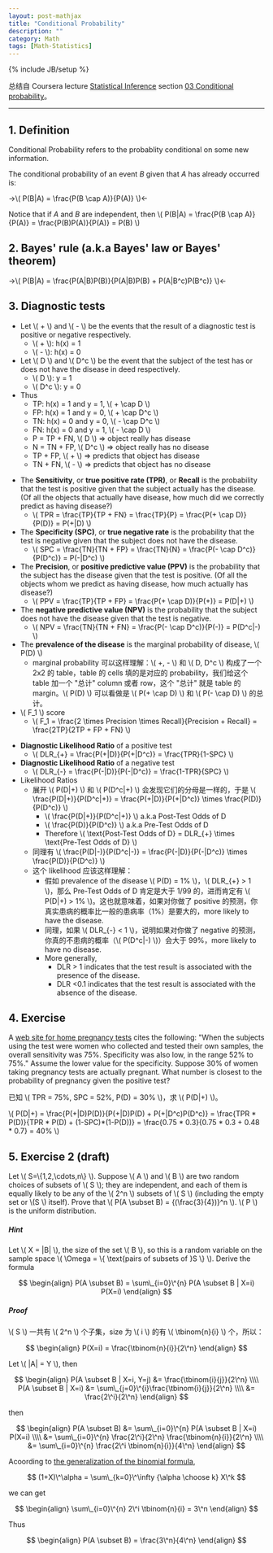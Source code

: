 ```yaml
---
layout: post-mathjax
title: "Conditional Probability"
description: ""
category: Math
tags: [Math-Statistics]
---
```

{% include JB/setup %}

总结自 Coursera lecture [Statistical Inference](https://class.coursera.org/statinference-005/lecture) section [03 Conditional probability](https://class.coursera.org/statinference-005/lecture/157)。

-----

## 1. Definition

Conditional Probability refers to the probablity conditional on some new information.  

The conditional probability of an event _B_ given that _A_ has already occurred is: 

->\\( P(B|A) = \frac{P(B \cap A)}{P(A)} \\)<-

Notice that if _A_ and _B_ are independent, then \\( P(B|A) = \frac{P(B \cap A)}{P(A)} = \frac{P(B)P(A)}{P(A)} = P(B) \\)

## 2. Bayes' rule (a.k.a Bayes' law or Bayes' theorem)

->\\( P(B|A) = \frac{P(A|B)P(B)}{P(A|B)P(B) + P(A|B\^c)P(B\^c)} \\)<-

## 3. Diagnostic tests 

* Let \\( + \\) and \\( - \\) be the events that the result of a diagnostic test is positive or negative respectively.
	* \\( + \\): h(x) = 1
	* \\( - \\): h(x) = 0
* Let \\( D \\) and \\( D\^c \\) be the event that the subject of the test has or does not have the disease in deed respectively.
	* \\( D \\): y = 1
	* \\( D\^c \\): y = 0
* Thus
	* TP: h(x) = 1 and y = 1, \\( + \cap D \\)
	* FP: h(x) = 1 and y = 0, \\( + \cap D\^c \\)
	* TN: h(x) = 0 and y = 0, \\( - \cap D\^c \\)
	* FN: h(x) = 0 and y = 1, \\( - \cap D \\)
	* P = TP + FN, \\( D \\) => object really has disease
	* N = TN + FP, \\( D\^c \\) => object really has no disease
	* TP + FP, \\( + \\) => predicts that object has disease
	* TN + FN, \\( - \\) => predicts that object has no disease
	
<!-- -->
	
* The **Sensitivity**, or **true positive rate (TPR)**, or **Recall** is the probability that the test is positive given that the subject actually has the disease. (Of all the objects that actually have disease, how much did we correctly predict as having disease?)
	* \\( TPR = \frac{TP}{TP + FN} = \frac{TP}{P} = \frac{P(+ \cap D)}{P(D)} = P(+|D) \\)
* The **Specificity (SPC)**, or **true negative rate** is the probability that the test is negative given that the subject does not have the disease.
	* \\( SPC = \frac{TN}{TN + FP} = \frac{TN}{N} = \frac{P(- \cap D\^c)}{P(D\^c)} = P(-|D\^c) \\)
* The **Precision**, or **positive predictive value (PPV)** is the probability that the subject has the disease given that the test is positive. (Of all the objects whom we predict as having disease, how much actually has disease?)
	* \\( PPV = \frac{TP}{TP + FP} = \frac{P(+ \cap D)}{P(+)} = P(D|+) \\)
* The **negative predictive value (NPV)** is the probability that the subject does not have the disease given that the test is negative.
	* \\( NPV = \frac{TN}{TN + FN} = \frac{P(- \cap D\^c)}{P(-)} = P(D\^c|-) \\)
* The **prevalence of the disease** is the marginal probability of disease, \\( P(D) \\)
	* marginal probability 可以这样理解：\\( +, - \\) 和 \\( D, D\^c \\) 构成了一个 2x2 的 table，table 的 cells 填的是对应的 probability，我们给这个 table 加一个 "总计" column 或者 row，这个 "总计" 就是 table 的 margin。\\( P(D) \\) 可以看做是 \\( P(+ \cap D) \\) 和 \\( P(- \cap D) \\) 的总计。
* \\( F_1 \\) score
	* \\( F_1 = \frac{2 \times Precision \times Recall}{Precision + Recall} = \frac{2TP}{2TP + FP + FN} \\)
	
<!-- -->

* **Diagnostic Likelihood Ratio** of a positive test
	* \\( DLR\_{+} = \frac{P(+|D)}{P(+|D\^c)} = \frac{TPR}{1-SPC} \\)
* **Diagnostic Likelihood Ratio** of a negative test
	* \\( DLR\_{-} = \frac{P(-|D)}{P(-|D\^c)} = \frac{1-TPR}{SPC} \\)
* Likelihood Ratios
	* 展开 \\( P(D|+) \\) 和 \\( P(D\^c|+) \\) 会发现它们的分母是一样的，于是 \\( \frac{P(D|+)}{P(D\^c|+)} = \frac{P(+|D)}{P(+|D\^c)} \times \frac{P(D)}{P(D\^c)} \\)
		* \\( \frac{P(D|+)}{P(D\^c|+)} \\) a.k.a Post-Test Odds of D
		* \\( \frac{P(D)}{P(D\^c)} \\) a.k.a Pre-Test Odds of D
		* Therefore \\( \text{Post-Test Odds of D} = DLR\_{+} \times \text{Pre-Test Odds of D} \\)
	* 同理有 \\( \frac{P(D|-)}{P(D\^c|-)} = \frac{P(-|D)}{P(-|D\^c)} \times \frac{P(D)}{P(D\^c)} \\)
	* 这个 likelihood 应该这样理解：
		* 假如 prevalence of the disease \\( P(D) = 1\% \\)，\\( DLR\_{+} > 1 \\)，那么 Pre-Test Odds of D 肯定是大于 1/99 的，进而肯定有 \\( P(D|+) > 1\% \\)。这也就意味着，如果对你做了 positive 的预测，你真实患病的概率比一般的患病率（1%）是要大的，more likely to have the disease.
		* 同理，如果 \\( DLR\_{-} < 1 \\)，说明如果对你做了 negative 的预测，你真的不患病的概率（\\( P(D\^c|-) \\)）会大于 99%，more likely to have no disease.
		* More generally, 
			* DLR > 1 indicates that the test result is associated with the presence of the disease.
			* DLR <0.1 indicates that the test result is associated with the absence of the disease.
		
## 4. Exercise

A [web site for home pregnancy tests](http://www.medicine.ox.ac.uk/bandolier/band64/b64-7.html) cites the following: "When the subjects using the test were women who collected and tested their own samples, the overall sensitivity was 75%. Specificity was also low, in the range 52% to 75%." Assume the lower value for the specificity. Suppose 30% of women taking pregnancy tests are actually pregnant. What number is closest to the probability of pregnancy given the positive test?

已知 \\( TPR = 75\%, SPC = 52\%, P(D) = 30\% \\)，求 \\( P(D|+) \\)。  

\\( P(D|+) = \frac{P(+|D)P(D)}{P(+|D)P(D) + P(+|D\^c)P(D\^c)} = \frac{TPR * P(D)}{TPR * P(D) + (1-SPC)*(1-P(D))} = \frac{0.75 * 0.3}{0.75 * 0.3 + 0.48 * 0.7} = 40\% \\)

## <a name="ex2"></a>5. Exercise 2 (draft)

Let \\( S=\\{1,2,\cdots,n\\} \\). Suppose \\( A \\) and \\( B \\) are two random choices of subsets of \\( S \\); they are independent, and each of them is equally likely to be any of the \\( 2\^n \\) subsets of \\( S \\) (including the empty set or \\(S \\) itself). Prove that \\( P(A \subset B) = {(\frac{3}{4})}\^n \\). \\( P \\) is the uniform distribution.

##### Hint 

Let \\( X = |B| \\), the size of the set \\( B \\), so this is a random variable on the sample space \\( \Omega = \\{ \text{pairs of subsets of }S \\} \\). Derive the formula

$$
\begin{align}
	P(A \subset B) = \sum\_{i=0}\^{n} P(A \subset B | X=i) P(X=i)
\end{align}
$$

##### Proof

\\( S \\) 一共有 \\( 2\^n \\) 个子集，size 为 \\( i \\) 的有 \\( \tbinom{n}{i} \\) 个，所以：

$$
\begin{align}
	P(X=i) = \frac{\tbinom{n}{i}}{2\^n}
\end{align}
$$

Let \\( |A| = Y \\), then

$$
\begin{align}
	P(A \subset B | X=i, Y=j) 
	&= \frac{\tbinom{i}{j}}{2\^n} \\\\
	P(A \subset B | X=i) 
	&= \sum\_{j=0}\^{i}\frac{\tbinom{i}{j}}{2\^n} \\\\
	&= \frac{2\^i}{2\^n}
\end{align}
$$

then

$$
\begin{align}
	P(A \subset B) 
	&= \sum\_{i=0}\^{n} P(A \subset B | X=i) P(X=i) \\\\
	&= \sum\_{i=0}\^{n} \frac{2\^i}{2\^n} \frac{\tbinom{n}{i}}{2\^n} \\\\
	&= \sum\_{i=0}\^{n} \frac{2\^i \tbinom{n}{i}}{4\^n}
\end{align}
$$

Acoording to [the generalization of the binomial formula](http://en.wikipedia.org/wiki/Binomial_coefficient#math_2), 

$$
	(1+X)\^\alpha = \sum\_{k=0}\^\infty {\alpha \choose k} X\^k
$$

we can get

$$
\begin{align}
	\sum\_{i=0}\^{n} 2\^i \tbinom{n}{i} = 3\^n
\end{align}
$$

Thus

$$
\begin{align}
	P(A \subset B) = \frac{3\^n}{4\^n}
\end{align}
$$